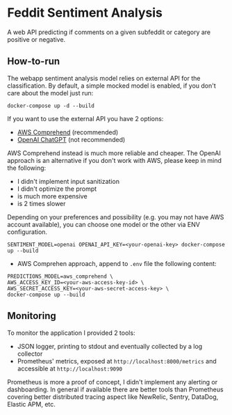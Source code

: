 
# Feddit Sentiment Analysis

A web API predicting if comments on a given subfeddit or category are positive or negative.

## How-to-run

The webapp sentiment analysis model relies on external API for the classification.
By default, a simple mocked model is enabled, if you don't care about the model just run:
```
docker-compose up -d --build
```

If you want to use the external API you have 2 options:
- [AWS Comprehend](https://aws.amazon.com/comprehend/pricing/) (recommended)
- [OpenAI ChatGPT](https://openai.com/pricing) (not recommended)

AWS Comprehend instead is much more reliable and cheaper.
The OpenAI approach is an alternative if you don't work with AWS, please keep in mind the following: 
* I didn't implement input sanitization 
* I didn't optimize the prompt
* is much more expensive
* is 2 times slower

Depending on your preferences and possibility (e.g. you may not have AWS account available),
you can choose one model or the other via ENV configuration.
```shell
SENTIMENT_MODEL=openai OPENAI_API_KEY=<your-openai-key> docker-compose up --build
```

* AWS Comprehen approach, append to `.env` file the following content:
```
PREDICTIONS_MODEL=aws_comprehend \
AWS_ACCESS_KEY_ID=<your-aws-access-key-id> \
AWS_SECRET_ACCESS_KEY=<your-aws-secret-access-key> \
docker-compose up --build
```

## Monitoring

To monitor the application I provided 2 tools:
* JSON logger, printing to stdout and eventually collected by a log collector
* Prometheus' metrics, exposed at `http://localhost:8000/metrics` and accessible at `http://localhost:9090`

Prometheus is more a proof of concept, I didn't implement any alerting or dashboarding.
In general if available there are better tools than Prometheus covering better distributed tracing aspect like NewRelic, Sentry, DataDog, Elastic APM, etc.


